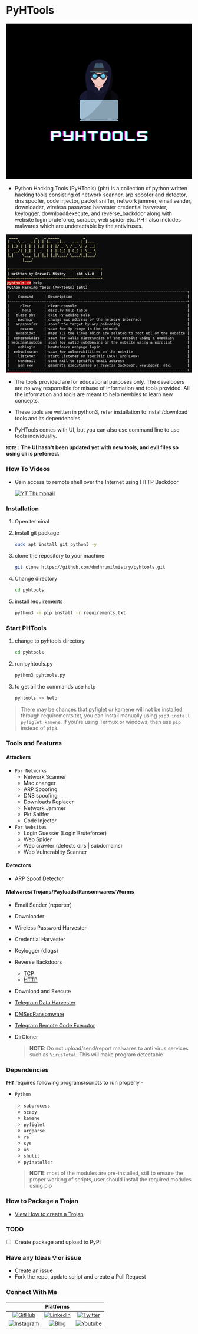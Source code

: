 # PyHTools

![Image](.images/PyHTools.png)

- Python Hacking Tools (PyHTools) (pht) is a collection of python written hacking tools consisting of network scanner, arp spoofer and detector, dns spoofer, code injector, packet sniffer, network jammer, email sender, downloader, wireless password harvester credential harvester, keylogger, download&execute, and reverse_backdoor along with website login bruteforce, scraper, web spider etc. PHT also includes malwares which are undetectable by the antiviruses.

![PHT Image](.images/Windows_CLI-main.png)

- The tools provided are for educational purposes only. The developers are no way responsible for misuse of information and tools provided. All the information and tools are meant to help newbies to learn new concepts.

- These tools are written in python3, refer installation to install/download tools and its dependencies.

- PyHTools comes with UI, but you can also use command line to use tools individually.

**`NOTE` : The UI hasn't been updated yet with new tools, and evil files so using cli is preferred.**

### How To Videos

- Gain access to remote shell over the Internet using HTTP Backdoor

   [![YT Thumbnail](https://img.youtube.com/vi/Wg-PiywAqyw/maxresdefault.jpg)](https://youtu.be/Wg-PiywAqyw)

### Installation

1. Open terminal

2. Install git package

   ```bash
   sudo apt install git python3 -y
   ```

3. clone the repository to your machine

   ```bash
   git clone https://github.com/dmdhrumilmistry/pyhtools.git
   ```

4. Change directory

   ```bash
   cd pyhtools
   ```
  
5. install requirements

   ```bash
   python3 -m pip install -r requirements.txt
   ```

### Start PHTools

1. change to pyhtools directory

   ```bash
   cd pyhtools
   ```

2. run pyhtools.py

   ```bash
   python3 pyhtools.py
   ```

3. to get all the commands use `help`

   ```bash
   pyhtools >> help
   ```

> There may be chances that pyfiglet or kamene will not be installed through requirements.txt, you can install manually using `pip3 install pyfiglet kamene`.
> If you're using Termux or windows, then use `pip` instead of `pip3`.

### Tools and Features

#### Attackers

- `For Networks`
  - Network Scanner
  - Mac changer
  - ARP Spoofing
  - DNS spoofing
  - Downloads Replacer
  - Network Jammer
  - Pkt Sniffer
  - Code Injector
- `For Websites`
  - Login Guesser (Login Bruteforcer)
  - Web Spider
  - Web crawler (detects dirs | subdomains)
  - Web Vulnerablity Scanner

#### Detectors

- ARP Spoof Detector

#### Malwares/Trojans/Payloads/Ransomwares/Worms

- Email Sender (reporter)
- Downloader
- Wireless Password Harvester
- Credential Harvester
- Keylogger (dlogs)
- Reverse Backdoors
  - [TCP](https://github.com/dmdhrumilmistry/pyhtools/tree/main/malwares/reverse_backdoor/TCP)
  - [HTTP](https://github.com/dmdhrumilmistry/pyhtools/tree/main/malwares/reverse_backdoor/HTTP)
- Download and Execute
- [Telegram Data Harvester](https://github.com/dmdhrumilmistry/pyhtools/blob/main/malwares/telegram_data_harvester/HowToUse.md)
- [DMSecRansomware](https://github.com/dmdhrumilmistry/pyhtools/blob/main/ransomwares/dmsec/HowToUse.md)
- [Telegram Remote Code Executor](https://github.com/dmdhrumilmistry/pyhtools/tree/main/malwares/TelegramRemoteCodeExecutor)
- DirCloner

  > **NOTE:** Do not upload/send/report malwares to anti virus services such as `VirusTotal`. This will make program detectable

### Dependencies

   **`PHT`** requires following programs/scripts to run properly -

- `Python`
  - `subprocess`
  - `scapy`
  - `kamene`
  - `pyfiglet`
  - `argparse`
  - `re`
  - `sys`
  - `os`
  - `shutil`
  - `pyinstaller`

   > **NOTE:** most of the modules are pre-installed, still to ensure the proper working of scripts, user should install the required modules using pip

### How to Package a Trojan

- [View How to create a Trojan](https://github.com/dmdhrumilmistry/hacking_tools/blob/master/malwares/Trojans/HowToCreateTrojanPackage.md)

### TODO

- [ ] Create package and upload to PyPi


### Have any Ideas 💡 or issue

- Create an issue
- Fork the repo, update script and create a Pull Request

### Connect With Me

||Platforms||
|:-:|:-:|:-:|
|[![GitHub](https://img.shields.io/badge/Github-dmdhrumilmistry-333)](https://github.com/dmdhrumilmistry)|[![LinkedIn](https://img.shields.io/badge/LinkedIn-Dhrumil%20Mistry-4078c0)](https://linkedin.com/in/dmdhrumilmistry)|[![Twitter](https://img.shields.io/badge/Twitter-dmdhrumilmistry-4078c0)](https://twitter.com/dmdhrumilmistry)|
|[![Instagram](https://img.shields.io/badge/Instagram-dmdhrumilmistry-833ab4)](https://instagram.com/dmdhrumilmistry/)|[![Blog](https://img.shields.io/badge/Blog-Dhrumil%20Mistry-bd2c00)](https://dhrumilmistrywrites.blogspot.com/)|[![Youtube](https://img.shields.io/badge/YouTube-Dhrumil%20Mistry-critical)](https://www.youtube.com/channel/UChbjrRvbzgY3BIomUI55XDQ)|
